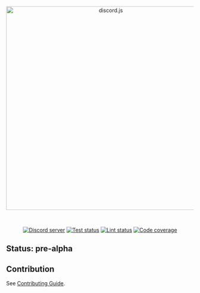 <div align="center">
	<br />
	<p>
		<a href="https://discord.js.org"><img src="https://discord.js.org/static/logo.svg" width="546" alt="discord.js" /></a>
	</p>
	<br />
		<p>
		<a href="https://discord.gg/djs"><img src="https://img.shields.io/discord/222078108977594368?color=5865F2&logo=discord&logoColor=white" alt="Discord server" /></a>
		<a href="https://github.com/discordjs/discord.js/actions"><img src="https://github.com/discordjs/discord.js-modules/workflows/Tests/badge.svg" alt="Test status" /></a>
		<a href="https://github.com/discordjs/discord.js/actions"><img src="https://github.com/discordjs/discord.js-modules/workflows/Lint/badge.svg" alt="Lint status" /></a>
		<a href="https://codecov.io/gh/discordjs/discord.js-modules"><img src="https://codecov.io/gh/discordjs/discord.js-modules/branch/main/graph/badge.svg" alt="Code coverage" /></a>
	</p>
</div>

## Status: pre-alpha

## Contribution

See [Contributing Guide](https://github.com/discordjs/discord.js-modules/blob/main/.github/CONTRIBUTING.md).
